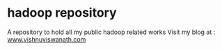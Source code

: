 # hadoop repository

A repository to hold all my public hadoop related works
Visit my blog at : www.vishnuviswanath.com


